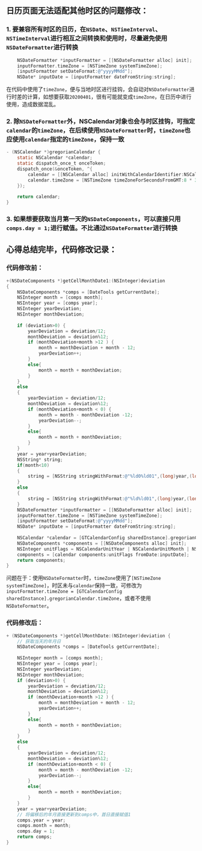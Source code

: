 ## 日历页面无法适配其他时区的问题修改：

### 1. 要兼容所有时区的日历，在`NSDate`、`NSTimeInterval`、`NSTimeInterval`进行相互之间转换和使用时，尽量避免使用`NSDateFormatter`进行转换

```objective-c
    NSDateFormatter *inputFormatter = [[NSDateFormatter alloc] init];
    inputFormatter.timeZone = [NSTimeZone systemTimeZone];
    [inputFormatter setDateFormat:@"yyyyMMdd"];
    NSDate* inputDate = [inputFormatter dateFromString:string];
```

在代码中使用了`timeZone`，便与当地时区进行挂钩，会自动对`NSDateFormatter`进行时差的计算，如想要获取`20200401`，很有可能就变成`timeZone`，在日历中进行使用，造成数据混乱。

### 2. 除`NSDateFormatter`外，NSCalendar对象也会与时区挂钩，可指定`calendar`的`timeZone`，在后续使用`NSDateFormatter`时，`timeZone`也应使用`calendar`指定的`timeZone`，保持一致

```objective-c
- (NSCalendar *)gregorianCalendar {
    static NSCalendar *calendar;
    static dispatch_once_t onceToken;
    dispatch_once(&onceToken, ^{
        calendar = [[NSCalendar alloc] initWithCalendarIdentifier:NSCalendarIdentifierGregorian];
        calendar.timeZone = [NSTimeZone timeZoneForSecondsFromGMT:8 * 3600];
    });
    
    return calendar;
}
```

### 3. 如果想要获取当月第一天的`NSDateComponents`，可以直接只用`comps.day = 1;`进行赋值。不比通过`NSDateFormatter`进行转换

## 心得总结完毕，代码修改记录：

### 代码修改前：

```objective-c
+(NSDateComponents *)getCellMonthDate1:(NSInteger)deviation
{
    NSDateComponents *comps = [DateTools getCurrentDate];
    NSInteger month = [comps month];
    NSInteger year = [comps year];
    NSInteger yearDeviation;
    NSInteger monthDeviation;
    
    if (deviation>0) {
        yearDeviation = deviation/12;
        monthDeviation = deviation%12;
        if (monthDeviation+month >12 ) {
            month = monthDeviation + month - 12;
            yearDeviation++;
        }
        else{
            month = month + monthDeviation;
        }
    }
    else
    {
        yearDeviation = deviation/12;
        monthDeviation = deviation%12;
        if (monthDeviation+month < 0) {
            month = month - monthDeviation -12;
            yearDeviation--;
        }
        else{
            month = month + monthDeviation;
        }
    }
    year = year+yearDeviation;
    NSString* string;
    if(month<10)
    {
        string = [NSString stringWithFormat:@"%ld0%ld01",(long)year,(long)month];
    }
    else
    {
        string = [NSString stringWithFormat:@"%ld%ld01",(long)year,(long)month];
    }
    NSDateFormatter *inputFormatter = [[NSDateFormatter alloc] init];
    inputFormatter.timeZone = [NSTimeZone systemTimeZone];
    [inputFormatter setDateFormat:@"yyyyMMdd"];
    NSDate* inputDate = [inputFormatter dateFromString:string];
    
    NSCalendar *calendar = [GTCalendarConfig sharedInstance].gregorianCalendar;
    NSDateComponents *components = [[NSDateComponents alloc] init];
    NSInteger unitFlags = NSCalendarUnitYear | NSCalendarUnitMonth | NSCalendarUnitDay | NSCalendarUnitWeekday;
    components = [calendar components:unitFlags fromDate:inputDate];
    return components;
}
```

问题在于：使用`NSDateFormatter`时，`timeZone`使用了`[NSTimeZone systemTimeZone]`，时区未与`calendar`保持一致，可修改为`inputFormatter.timeZone = [GTCalendarConfig sharedInstance].gregorianCalendar.timeZone`，或者不使用`NSDateFormatter`。

### 代码修改后：

```objective-c
+ (NSDateComponents *)getCellMonthDate:(NSInteger)deviation {
    // 获取当天的年月日
    NSDateComponents *comps = [DateTools getCurrentDate];
    
    NSInteger month = [comps month];
    NSInteger year = [comps year];
    NSInteger yearDeviation;
    NSInteger monthDeviation;
    if (deviation>0) {
        yearDeviation = deviation/12;
        monthDeviation = deviation%12;
        if (monthDeviation+month >12 ) {
            month = monthDeviation + month - 12;
            yearDeviation++;
        }
        else{
            month = month + monthDeviation;
        }
    }
    else
    {
        yearDeviation = deviation/12;
        monthDeviation = deviation%12;
        if (monthDeviation+month < 0) {
            month = month - monthDeviation -12;
            yearDeviation--;
        }
        else{
            month = month + monthDeviation;
        }
    }
    year = year+yearDeviation;
    // 将偏移后的年月直接更新到comps中，首日直接赋值1
    comps.year = year;
    comps.month = month;
    comps.day = 1;
    return comps;
}
```

